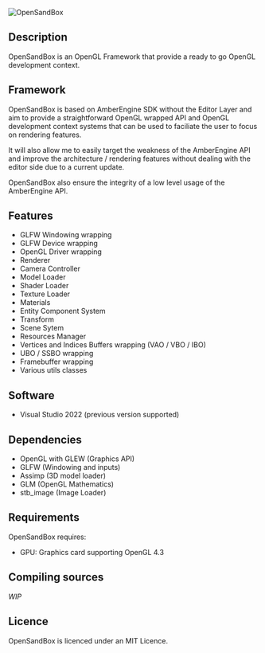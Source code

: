 
![OpenSandBox](https://github.com/maxbrundev/OpenSandBox/assets/32653095/b17f1fa1-8e52-4f2d-843c-1375b211c198)

## Description
OpenSandBox is an OpenGL Framework that provide a ready to go OpenGL development context.

## Framework 
OpenSandBox is based on AmberEngine SDK without the Editor Layer and aim to provide a straightforward OpenGL wrapped API and OpenGL development context systems that can be used to faciliate the user to focus on rendering features.

It will also allow me to easily target the weakness of the AmberEngine API and improve the architecture / rendering features without dealing with the editor side due to a current update.

OpenSandBox also ensure the integrity of a low level usage of the AmberEngine API.

##  Features
- GLFW Windowing wrapping
- GLFW Device wrapping
- OpenGL Driver wrapping
- Renderer
- Camera Controller
- Model Loader
- Shader Loader
- Texture Loader
- Materials
- Entity Component System
- Transform
- Scene Sytem
- Resources Manager
- Vertices and Indices Buffers wrapping (VAO / VBO / IBO)
- UBO / SSBO wrapping
- Framebuffer wrapping
- Various utils classes

## Software
- Visual Studio 2022 (previous version supported)

## Dependencies
- OpenGL with GLEW (Graphics API)
- GLFW (Windowing and inputs)
- Assimp (3D model loader)
- GLM (OpenGL Mathematics)
- stb_image (Image Loader)

## Requirements
OpenSandBox requires:
- GPU: Graphics card supporting OpenGL 4.3

## Compiling sources
*WIP*

## Licence
OpenSandBox is licenced under an MIT Licence.
